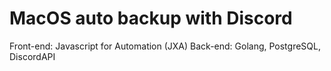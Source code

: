 # MacOS auto backup with Discord

Front-end: Javascript for Automation (JXA)
Back-end: Golang, PostgreSQL, DiscordAPI
